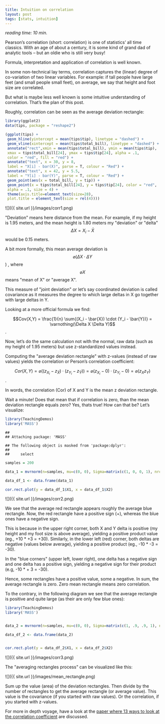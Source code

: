```yaml
---
title: Intuition on correlation
layout: post
tags: [stats, intuition]
---
```



*reading time: 10 min.*


Pearson’s correlation (short: correlation) is one of statistics’ all time classics. With an age of about a century, it is some kind of grand dad of analytic tools – but an oldie who is still very busy!

Formula, interpretation and application of correlation is well known.

In some non-technical lay terms, correlation captures the (linear) degree of co-variation of two linear variables. For example: if tall people have large feet (and small people small feet), on average, we say that height and foot size are correlated.

But what is maybe less well known is some intuitive understanding of correlation. That’s the plan of this post.

Roughly, correlation can be seen as the average deviation rectangle:

 

```r
library(ggplot2)
data(tips, package = "reshape2")

(ggplot(tips) + 
 geom_hline(yintercept = mean(tips$tip), linetype = "dashed") + 
 geom_vline(xintercept = mean(tips$total_bill), linetype = "dashed") +
 annotate("rect",xmin = mean(tips$total_bill), ymin = mean(tips$tip),
 xmax = tips$total_bill[24], ymax = tips$tip[24], alpha = .1,
 color = "red", fill = "red") +
 annotate("text", x = 30, y = 8, 
 label = "X[i] - bar(X)", parse = T, colour = "Red") +
 annotate("text", x = 42, y = 5.5, 
 label = "Y[i] - bar(Y)", parse = T, colour = "Red") +
 geom_point(aes(x = total_bill, y = tip)) +
 geom_point(x = tips$total_bill[24], y = tips$tip[24], color = "red", 
 alpha = .1, size = 4) +
 theme(axis.title=element_text(size=28),
 plot.title = element_text(size = rel(4))))
```

![]({{ site.url }}/images/corr1.png)




"Deviation" means here distance from the mean. For example, if my height is 1.95 meters, and the mean height is 1.80 meters my "deviation" or "delta" $$ \Delta X=X_i - \bar{X}$$  would be 0.15 meters.



A bit more formally, this mean average deviation is $$\varnothing (\Delta X \cdot \Delta Y$$) , where $$\varnothing X$$ means "mean of X" or "average X".

This measure of "joint deviation" or let’s say coordinated deviation is called covariance as it measures the degree to which large deltas in X go together with large deltas in Y.

Looking at a more official formula we find:

$$Cov(X,Y) = \frac{1}{n} \sum{(X_i - \bar{X}) \cdot (Y_i - \bar{Y})} = \varnothing(\Delta X \Delta Y)$$.

Now, let’s do the same calculation not with the normal, raw data (such as my height of 1.95 meters) but use z-standardized values instead.

Computing the "average deviation rectangle" with z-values (instead of raw values) yields the correlation or Person’s correlation coefficient:

$$Cor(X,Y) = \varnothing((z_{X_i} - z_{\bar{X}}) \cdot (z_{Y_i} - z_{\bar{Y}}))= \varnothing(z_{X_i} - 0) \cdot (z_{Y_i} - 0) = \varnothing(z_X z_Y)$$.

In words, the correlation (Cor) of X and Y is the mean z deviation rectangle.

Wait a minute! Does that mean that if correlation is zero, than the mean deviation rectangle equals zero? Yes, thats true! How can that be? Let’s visualize:


```r
library(TeachingDemos)
library('MASS')
```

```
## 
## Attaching package: 'MASS'
```

```
## The following object is masked from 'package:dplyr':
## 
##     select
```

```r
samples = 200

data_1 = mvrnorm(n=samples, mu=c(0, 0), Sigma=matrix(c(1, 0, 0, 1), nrow=2), empirical=TRUE)

data_df_1 <- data.frame(data_1)

cor.rect.plot(y = data_df_1$X1, x = data_df_1$X2)
```

![]({{ site.url }}/images/corr2.png)


We see that the average red rectangle appears roughly the average blue rectangle. Now, the red rectangle have a positive sign (+), whereas the blue ones have a negative sign.

This is because in the upper right corner, both X and Y delta is positive (my height and my foot size is above average), yielding a positive product value (eg., +10 * +3 = +30). Similarly, in the lower left (red) corner, both deltas are negative (values below average), yielding a positive product (eg., -10 * -3 = -30).

In the "blue corners" (upper left, lower right), one delta has a negative sign and one delta has a positive sign, yielding a negative sign for their product (e.g, -10 * + 3 = -30).

Hence, some rectangles have a positive value, some a negative. In sum, the average rectangle is zero. Zero mean rectangle means zero correlation.

To the contrary, in the following diagram we see that the average rectangle is positive and quite large (as their are only few blue ones):



```r
library(TeachingDemos)
library('MASS')


data_2 = mvrnorm(n=samples, mu=c(0, 0), Sigma=matrix(c(1, .9, .9, 1), nrow=2), empirical=TRUE)

data_df_2 <- data.frame(data_2)


cor.rect.plot(y = data_df_2$X1, x = data_df_2$X2)
```

![]({{ site.url }}/images/corr3.png)




The "averaging rectangles process" can be visualized like this:

![]({{ site.url }}/images/mean_rectangle.png)

Sum up the value (area) of the deviation rectangles. Then divide by the number of rectangles to get the average rectangle (or average value). This value is the covariance (if you started with raw values). Or the correlation, if you started with z-values.

 

For more in depth voyage, have a look at the [paper where 13 ways to look at the correlation coefficient](http://www.stat.berkeley.edu/~rabbee/correlation.pdf) are discussed.
